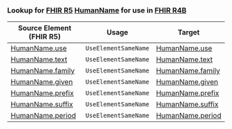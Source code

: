 ### Lookup for [FHIR R5](https://hl7.org/fhir/R5/) [HumanName](https://hl7.org/fhir/R5/HumanName.html) for use in [FHIR R4B](https://hl7.org/fhir/R4B/)

| Source Element (FHIR R5) | Usage | Target |
| -------------- | ----- | ------ |
| [HumanName.use](https://hl7.org/fhir/R5/HumanName.html#resource) | `UseElementSameName` | [HumanName.use](https://hl7.org/fhir/R4B/HumanName.html#resource) |
| [HumanName.text](https://hl7.org/fhir/R5/HumanName.html#resource) | `UseElementSameName` | [HumanName.text](https://hl7.org/fhir/R4B/HumanName.html#resource) |
| [HumanName.family](https://hl7.org/fhir/R5/HumanName.html#resource) | `UseElementSameName` | [HumanName.family](https://hl7.org/fhir/R4B/HumanName.html#resource) |
| [HumanName.given](https://hl7.org/fhir/R5/HumanName.html#resource) | `UseElementSameName` | [HumanName.given](https://hl7.org/fhir/R4B/HumanName.html#resource) |
| [HumanName.prefix](https://hl7.org/fhir/R5/HumanName.html#resource) | `UseElementSameName` | [HumanName.prefix](https://hl7.org/fhir/R4B/HumanName.html#resource) |
| [HumanName.suffix](https://hl7.org/fhir/R5/HumanName.html#resource) | `UseElementSameName` | [HumanName.suffix](https://hl7.org/fhir/R4B/HumanName.html#resource) |
| [HumanName.period](https://hl7.org/fhir/R5/HumanName.html#resource) | `UseElementSameName` | [HumanName.period](https://hl7.org/fhir/R4B/HumanName.html#resource) |
